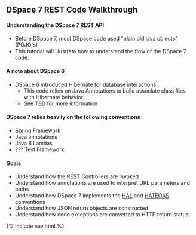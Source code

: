 ## DSpace 7 REST Code Walkthrough

#### Understanding the DSpace 7 REST API
- Before DSpace 7, most DSpace code used "plain old java objects"(POJO's)
- This tutorial will illustrate how to understand the flow of the DSpace 7 code.

#### A note about DSpace 6
- DSpace 6 introduced Hibernate for database interactions
  - This code relies on Java Annotations to build associate class files with Hibernate behavior.
  - See TBD for more information

#### DSpace 7 relies heavily on the following conventions
- [Spring Framework](TBD)
- Java annotations
- Java 8 Lamdas
- ??? Test Framework

#### Goals
- Understand how the REST Controllers are invoked
- Understand how annotations are used to interpret URL parameters and paths
- Understand how DSpace 7 implements the [HAL](TBD) and [HATEOAS](TBD) conventions
- Understand how JSON return objects are constructed
- Understand how code exceptions are converted to HTTP return status

{% include nav.html %}
